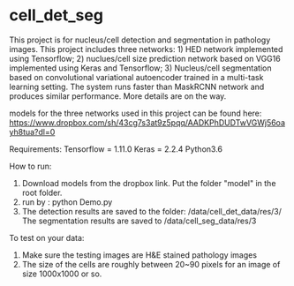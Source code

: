 # cell_det_seg

This project is for nucleus/cell detection and segmentation in pathology images.
This project includes three networks: 1) HED network implemented using Tensorflow; 2) nuclues/cell size prediction network based on VGG16 implemented using Keras and Tensorflow;  3) Nucleus/cell segmentation based on convolutional variational autoencoder trained in a multi-task learning setting. The system runs faster than MaskRCNN network and produces similar performance.
More details are on the way.

models for the three networks used in this project can be found here:
https://www.dropbox.com/sh/43cg7s3at9z5pqq/AADKPhDUDTwVGWj56oayh8tua?dl=0

Requirements:
Tensorflow = 1.11.0
Keras = 2.2.4
Python3.6

How to run:
1) Download models from the dropbox link. Put the folder "model" in the root folder.
2) run by : 
	python Demo.py
3) The detection results are saved to the folder: /data/cell_det_data/res/3/
The segmentation results are saved to /data/cell_seg_data/res/3 

To test on your data:
1) Make sure the testing images are H&E stained pathology images
2) The size of the cells are roughly between 20~90 pixels for an image of size 1000x1000 or so.

